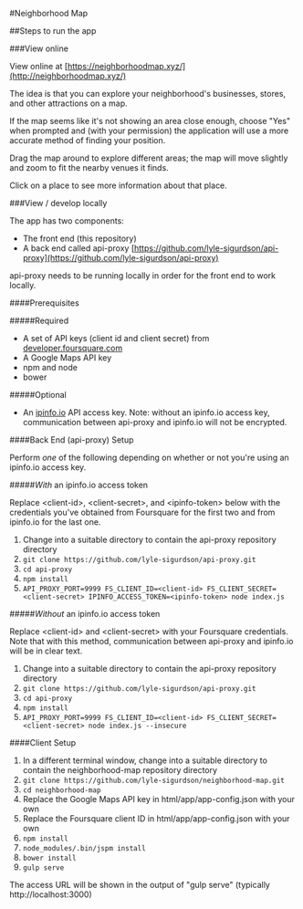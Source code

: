 #Neighborhood Map

##Steps to run the app

###View online

View online at [https://neighborhoodmap.xyz/](http://neighborhoodmap.xyz/)

The idea is that you can explore your neighborhood's businesses, stores, and
other attractions on a map.

If the map seems like it's not showing an area close enough, choose "Yes" when
prompted and (with your permission) the application will use a more accurate
method of finding your position.

Drag the map around to explore different areas; the map will move slightly and
zoom to fit the nearby venues it finds.

Click on a place to see more information about that place.

###View / develop locally

The app has two components:

- The front end (this repository)
- A back end called api-proxy [https://github.com/lyle-sigurdson/api-proxy](https://github.com/lyle-sigurdson/api-proxy)

api-proxy needs to be running locally in order for the front end to work
locally.

####Prerequisites

#####Required

- A set of API keys (client id and client secret) from [developer.foursquare.com](https://developer.foursquare.com)
- A Google Maps API key
- npm and node
- bower

#####Optional

- An [ipinfo.io](http://ipinfo.io) API access key. Note: without an ipinfo.io
access key, communication between api-proxy and ipinfo.io will not be encrypted.

####Back End (api-proxy) Setup

Perform *one* of the following depending on whether or not you're using an
ipinfo.io access key.

#####*With* an ipinfo.io access token

Replace \<client-id>, \<client-secret>, and \<ipinfo-token> below with the
credentials you've obtained from Foursquare for the first two and from ipinfo.io
for the last one.

1. Change into a suitable directory to contain the api-proxy repository
   directory
1. `git clone https://github.com/lyle-sigurdson/api-proxy.git`
1. `cd api-proxy`
1. `npm install`
1. `API_PROXY_PORT=9999 FS_CLIENT_ID=<client-id> FS_CLIENT_SECRET=<client-secret> IPINFO_ACCESS_TOKEN=<ipinfo-token> node index.js`

#####*Without* an ipinfo.io access token

Replace \<client-id> and \<client-secret> with your Foursquare credentials. Note
that with this method, communication between api-proxy and ipinfo.io will be in
clear text.

1. Change into a suitable directory to contain the api-proxy repository
   directory
1. `git clone https://github.com/lyle-sigurdson/api-proxy.git`
1. `cd api-proxy`
1. `npm install`
1. `API_PROXY_PORT=9999 FS_CLIENT_ID=<client-id> FS_CLIENT_SECRET=<client-secret> node index.js --insecure`

####Client Setup

1. In a different terminal window, change into a suitable directory to contain
   the neighborhood-map repository directory
1. `git clone https://github.com/lyle-sigurdson/neighborhood-map.git`
1. `cd neighborhood-map`
1. Replace the Google Maps API key in html/app/app-config.json with your own
1. Replace the Foursquare client ID in html/app/app-config.json with your own
1. `npm install`
1. `node_modules/.bin/jspm install`
1. `bower install`
1. `gulp serve`

The access URL will be shown in the output of "gulp serve" (typically
http://localhost:3000)
